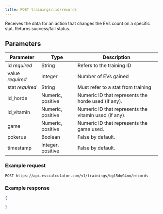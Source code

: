 ```yaml
---
title: POST trainings/:id/records
---
```


Receives the data for an action that changes the EVs count on a specific stat.
Returns success/fail status.

## Parameters

Parameter       | Type          | Description
---- | ---- | ---- 
id _required_     | String   | Refers to the training ID
value _required_    | Integer       | Number of EVs gained
stat _required_     | String        | Must refer to a stat from training
id_horde        | Numeric, positive   | Numeric ID that represents the horde used (if any).
id_vitamin        | Numeric, positive   | Numeric ID that represents the vitamin used (if any).
game          | Numeric, positive   | Numeric ID that represents the game used. 
pokerus         | Boolean         | False by default.
timestamp         | Integer, positive   | False by default.


### Example request 

`POST https://api.evscalculator.com/v1/trainings/bglRdqG4no/records`

### Example response

```json
{
	
}
```
